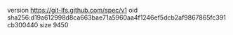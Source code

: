 version https://git-lfs.github.com/spec/v1
oid sha256:d19a612998d8ca663bae71a5960aa4f1246ef5dcb2af9867865fc391cb300440
size 9450
